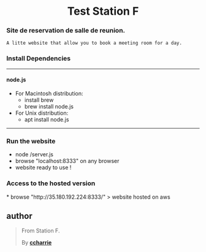<h1 align=center>Test Station F</h1>
<h3>Site de reservation de salle de reunion.</h3>

```
A litte website that allow you to book a meeting room for a day.
```

<h3>Install Dependencies</h3>

- - - -

<h4>node.js</h4>

* For Macintosh distribution:
    * install brew
    * brew install node.js
* For Unix distribution:
    * apt install node.js

- - - -

<h3>Run the website</h3>

* node <repository path>/server.js
* browse "localhost:8333" on any browser
* website ready to use !

<h3>Access to the hosted version</h3>
* browse "http://35.180.192.224:8333/"
> website hosted on aws

## author

>From Station F.
>
>By [**ccharrie**](https://github.com/ccharrie)
